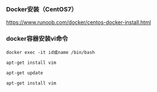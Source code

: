### Docker安装（CentOS7）

https://www.runoob.com/docker/centos-docker-install.html



### docker容器安装vi命令

`docker exec -it id或name /bin/bash`

`apt-get install vim`

`apt-get update`

`apt-get install vim`